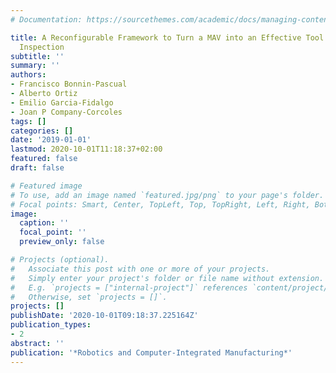 ```yaml
---
# Documentation: https://sourcethemes.com/academic/docs/managing-content/

title: A Reconfigurable Framework to Turn a MAV into an Effective Tool for Vessel
  Inspection
subtitle: ''
summary: ''
authors:
- Francisco Bonnin-Pascual
- Alberto Ortiz
- Emilio Garcia-Fidalgo
- Joan P Company-Corcoles
tags: []
categories: []
date: '2019-01-01'
lastmod: 2020-10-01T11:18:37+02:00
featured: false
draft: false

# Featured image
# To use, add an image named `featured.jpg/png` to your page's folder.
# Focal points: Smart, Center, TopLeft, Top, TopRight, Left, Right, BottomLeft, Bottom, BottomRight.
image:
  caption: ''
  focal_point: ''
  preview_only: false

# Projects (optional).
#   Associate this post with one or more of your projects.
#   Simply enter your project's folder or file name without extension.
#   E.g. `projects = ["internal-project"]` references `content/project/deep-learning/index.md`.
#   Otherwise, set `projects = []`.
projects: []
publishDate: '2020-10-01T09:18:37.225164Z'
publication_types:
- 2
abstract: ''
publication: '*Robotics and Computer-Integrated Manufacturing*'
---
```

